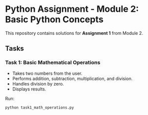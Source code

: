 
# Python Assignment - Module 2: Basic Python Concepts

This repository contains solutions for **Assignment 1** from Module 2.

## Tasks

### Task 1: Basic Mathematical Operations
- Takes two numbers from the user.
- Performs addition, subtraction, multiplication, and division.
- Handles division by zero.
- Displays results.

Run:
```bash
python task1_math_operations.py
